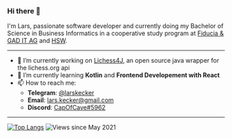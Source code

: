 ### Hi there 👋

I'm Lars, passionate software developer and currently doing my Bachelor of Science in Business Informatics in a cooperative study program at [Fiducia & GAD IT AG](https://www.fiduciagad.de/) and [HSW](https://www.hsw-hameln.de/en/).

---

- 🔧 I’m currently working on [Lichess4J](https://github.com/CapOfCave/Lichess4J), an open source java wrapper for the lichess.org api
- 🔭 I’m currently learning **Kotlin** and **Frontend Developement with React**
- 📫 How to reach me:
  * **Telegram**: [@larskecker](https://t.me/larskecker)
  * **Email**: lars.kecker@gmail.com
  * **Discord**: [CapOfCave#5962](https://discordapp.com/channels/@me/CapOfCave#5962/)

---

[![Top Langs](https://github-readme-stats.vercel.app/api/top-langs/?username=CapOfCave&layout=compact)](https://github.com/CapOfCave/repositories)
![Views since May 2021](https://komarev.com/ghpvc/?username=CapOfCave)
